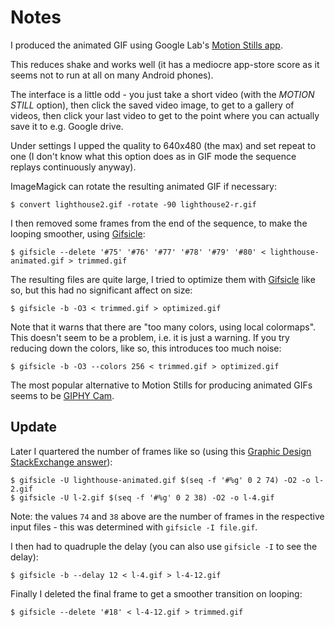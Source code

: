 Notes
=====

I produced the animated GIF using Google Lab's [Motion Stills app](https://play.google.com/store/apps/details?id=com.google.android.apps.motionstills&hl=en).

This reduces shake and works well (it has a mediocre app-store score as it seems not to run at all on many Android phones).

The interface is a little odd - you just take a short video (with the _MOTION STILL_ option), then click the saved video image, to get to a gallery of videos, then click your last video to get to the point where you can actually save it to e.g. Google drive.

Under settings I upped the quality to 640x480 (the max) and set repeat to one (I don't know what this option does as in GIF mode the sequence replays continuously anyway).

ImageMagick can rotate the resulting animated GIF if necessary:

    $ convert lighthouse2.gif -rotate -90 lighthouse2-r.gif

I then removed some frames from the end of the sequence, to make the looping smoother, using [Gifsicle](http://www.lcdf.org/gifsicle/):

    $ gifsicle --delete '#75' '#76' '#77' '#78' '#79' '#80' < lighthouse-animated.gif > trimmed.gif

The resulting files are quite large, I tried to optimize them with [Gifsicle](http://www.lcdf.org/gifsicle/) like so, but this had no significant affect on size:

    $ gifsicle -b -O3 < trimmed.gif > optimized.gif

Note that it warns that there are "too many colors, using local colormaps". This doesn't seem to be a problem, i.e. it is just a warning. If you try reducing down the colors, like so, this introduces too much noise:

    $ gifsicle -b -O3 --colors 256 < trimmed.gif > optimized.gif

The most popular alternative to Motion Stills for producing animated GIFs seems to be [GIPHY Cam](https://play.google.com/store/apps/details?id=com.giphy.camera&hl=en).

Update
------

Later I quartered the number of frames like so (using this [Graphic Design StackExchange answer](https://graphicdesign.stackexchange.com/a/20937)):

    $ gifsicle -U lighthouse-animated.gif $(seq -f '#%g' 0 2 74) -O2 -o l-2.gif
    $ gifsicle -U l-2.gif $(seq -f '#%g' 0 2 38) -O2 -o l-4.gif

Note: the values `74` and `38` above are the number of frames in the respective input files - this was determined with `gifsicle -I file.gif`.

I then had to quadruple the delay (you can also use `gifsicle -I` to see the delay):

    $ gifsicle -b --delay 12 < l-4.gif > l-4-12.gif 

Finally I deleted the final frame to get a smoother transition on looping:

    $ gifsicle --delete '#18' < l-4-12.gif > trimmed.gif
